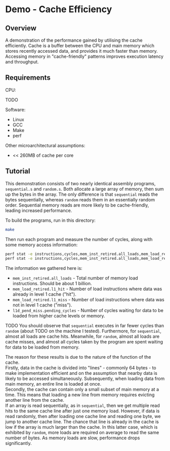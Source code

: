 # Demo - Cache Efficiency

## Overview

A demonstration of the performance gained by utilising the cache efficiently. Cache is a buffer between the CPU and main memory which stores recently accessed data, and provides it much faster than memory.  
Accessing memory in "cache-friendly" patterns improves execution latency and throughput.

## Requirements

CPU:

TODO

Software:

- Linux
- GCC
- Make
- perf

Other microarchitectural assumptions:

- &lt;&lt; 260MB of cache per core

## Tutorial

This demonstration consists of two nearly identical assembly programs, `sequential.s` and `random.s`. Both allocate a large array of memory, then sum up the bytes in the array. The only difference is that `sequential` reads the bytes sequentially, whereas `random` reads them in an essentially random order. Sequential memory reads are more likely to be cache-friendly, leading increased performance.

To build the programs, run in this directory:

```bash
make
```

Then run each program and measure the number of cycles, along with some memory access information:

```bash
perf stat -e instructions,cycles,mem_inst_retired.all_loads,mem_load_retired.l1_hit,mem_load_retired.l1_miss,l1d_pend_miss.pending_cycles ./sequential
perf stat -e instructions,cycles,mem_inst_retired.all_loads,mem_load_retired.l1_hit,mem_load_retired.l1_miss,l1d_pend_miss.pending_cycles ./random
```

The information we gathered here is:

- `mem_inst_retired.all_loads` - Total number of memory load instructions. Should be about 1 billion.
- `mem_load_retired.l1_hit` - Number of load instructions where data was already in level 1 cache ("hit").
- `mem_load_retired.l1_miss` - Number of load instructions where data was not in level 1 cache ("miss").
- `l1d_pend_miss.pending_cycles` - Number of cycles waiting for data to be loaded from higher cache levels or memory.

TODO
You should observe that `sequential` executes in far fewer cycles than `random` (about TODO on the machine I tested). Furthermore, for `sequential`, almost all loads are cache hits. Meanwhile, for `random`, almost all loads are cache misses, and almost all cycles taken by the program are spent waiting for data to be loaded from memory.

The reason for these results is due to the nature of the function of the cache.  
Firstly, data in the cache is divided into "lines" - commonly 64 bytes - to make implementation efficient and on the assumption that nearby data is likely to be accessed simultaneously. Subsequently, when loading data from main memory, an entire line is loaded at once.  
Secondly, the cache can contain only a small subset of main memory at a time. This means that loading a new line from memory requires evicting another line from the cache.  
If an array is read sequentially, as in `sequential`, then we get multiple read hits to the same cache line after just one memory load. However, if data is read randomly, then after loading one cache line and reading one byte, we jump to another cache line. The chance that line is already in the cache is low if the array is much larger than the cache. In this latter case, which is exhibited by `random`, more loads are required on average to read the same number of bytes. As memory loads are slow, performance drops significantly.
